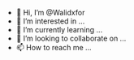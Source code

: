 - 👋 Hi, I’m @Walidxfor
- 👀 I’m interested in ...
- 🌱 I’m currently learning ...
- 💞️ I’m looking to collaborate on ...
- 📫 How to reach me ...

<!---
Walidxfor/Walidxfor is a ✨ special ✨ repository because its `README.md` (this file) appears on your GitHub profile.
You can click the Preview link to take a look at your changes.
--->
